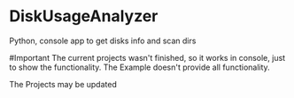 # DiskUsageAnalyzer
 Python, console app to get disks info and scan dirs

#Important
The current projects wasn't finished, so it works in console, just to show the functionality. 
The Example doesn't provide all functionality.

The Projects may be updated
